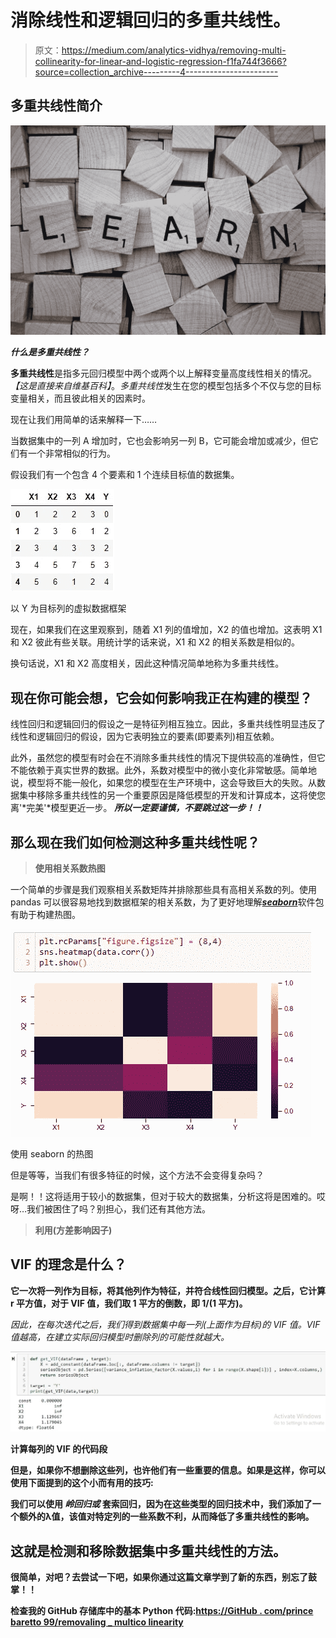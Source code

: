 # 消除线性和逻辑回归的多重共线性。

> 原文：<https://medium.com/analytics-vidhya/removing-multi-collinearity-for-linear-and-logistic-regression-f1fa744f3666?source=collection_archive---------4----------------------->

## 多重共线性简介

![](img/42ff206ce3b86136c3622adfc6978a90.png)

***什么是多重共线性？***

**多重共线性**是指多元回归模型中两个或两个以上解释变量高度线性相关的情况。*【这是直接来自维基百科】*。*多重共线性*发生在您的模型包括多个不仅与您的目标变量相关，而且彼此相关的因素时。

现在让我们用简单的话来解释一下……

当数据集中的一列 A 增加时，它也会影响另一列 B，它可能会增加或减少，但它们有一个非常相似的行为。

假设我们有一个包含 4 个要素和 1 个连续目标值的数据集。

![](img/e9845bac886f6396ac804037a8066e0c.png)

以 Y 为目标列的虚拟数据框架

现在，如果我们在这里观察到，随着 X1 列的值增加，X2 的值也增加。这表明 X1 和 X2 彼此有些关联。用统计学的话来说，X1 和 X2 的相关系数是相似的。

换句话说，X1 和 X2 高度相关，因此这种情况简单地称为多重共线性。

## 现在你可能会想，它会如何影响我正在构建的模型？

线性回归和逻辑回归的假设之一是特征列相互独立。因此，多重共线性明显违反了线性和逻辑回归的假设，因为它表明独立的要素(即要素列)相互依赖。

此外，虽然您的模型有时会在不消除多重共线性的情况下提供较高的准确性，但它不能依赖于真实世界的数据。此外，系数对模型中的微小变化非常敏感。简单地说，模型将不能一般化，如果您的模型在生产环境中，这会导致巨大的失败。从数据集中移除多重共线性的另一个重要原因是降低模型的开发和计算成本，这将使您离'*完美'*模型更近一步。 ***所以一定要谨慎，不要跳过这一步！！***

## 那么现在我们如何检测这种多重共线性呢？

> **使用相关系数热图**

一个简单的步骤是我们观察相关系数矩阵并排除那些具有高相关系数的列。使用 pandas 可以很容易地找到数据框架的相关系数，为了更好地理解[***seaborn***](https://seaborn.pydata.org/introduction.html)软件包有助于构建热图。

![](img/ee8e63572817039117cb5da4d1bfc6ef.png)

使用 seaborn 的热图

但是等等，当我们有很多特征的时候，这个方法不会变得复杂吗？

是啊！！这将适用于较小的数据集，但对于较大的数据集，分析这将是困难的。哎呀…我们被困住了吗？别担心，我们还有其他方法。

> **利用**[](https://www.statsmodels.org/stable/generated/statsmodels.stats.outliers_influence.variance_inflation_factor.html)****(方差影响因子)****

## **VIF 的理念是什么？**

**它一次将一列作为目标，将其他列作为特征，并符合线性回归模型。之后，它计算 r 平方值，对于 VIF 值，我们取 1 平方的倒数，即 1/(1 平方)。**

**因此，在每次迭代之后，我们得到数据集中每一列*(上面作为目标)*的 VIF 值。VIF 值越高，在建立实际回归模型时删除列的可能性就越大。**

**![](img/80fb2897bd83d7f50ec8eab1f06bc96e.png)**

**计算每列的 VIF 的代码段**

**但是，如果你不想删除这些列，也许他们有一些重要的信息。如果是这样，你可以使用下面提到的这个小而有用的技巧:**

**我们可以使用 ***岭回归或*** 套索回归，因为在这些类型的回归技术中，我们添加了一个额外的λ值，该值对特定列的一些系数不利，从而降低了多重共线性的影响。**

## **这就是检测和移除数据集中多重共线性的方法。**

**很简单，对吧？去尝试一下吧，如果你通过这篇文章学到了新的东西，别忘了鼓掌！！**

**检查我的 GitHub 存储库中的基本 Python 代码:[https://GitHub . com/prince baretto 99/removaling _ multico linearity](https://github.com/princebaretto99/removing_multiCollinearity)**